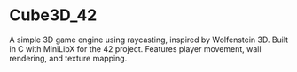 # Cube3D_42
A simple 3D game engine using raycasting, inspired by Wolfenstein 3D. Built in C with MiniLibX for the 42 project. Features player movement, wall rendering, and texture mapping.
